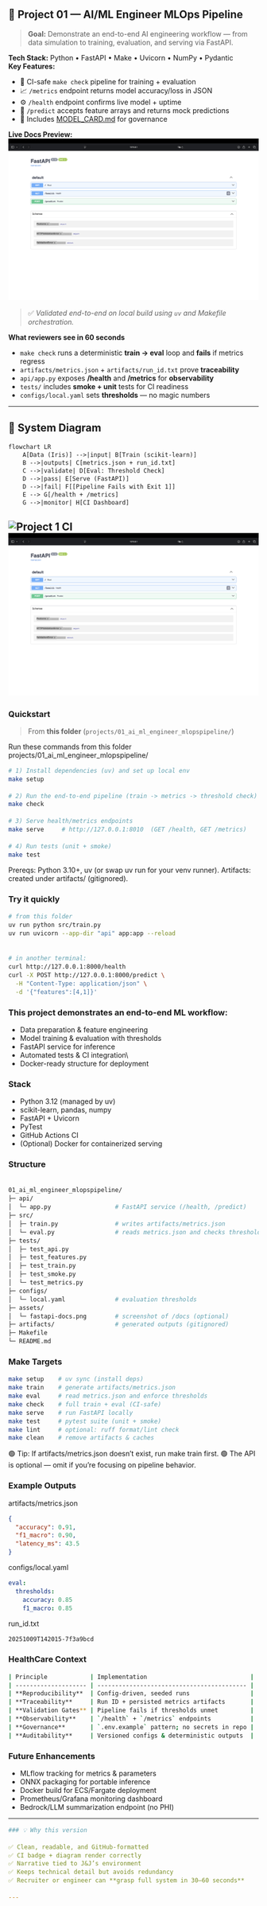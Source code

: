 ## 🧠 Project 01 — AI/ML Engineer MLOps Pipeline

> **Goal:** Demonstrate an end-to-end AI engineering workflow — from data simulation to training, evaluation, and serving via FastAPI.

**Tech Stack:** Python • FastAPI • Make • Uvicorn • NumPy • Pydantic  
**Key Features:**
- 🧩 CI-safe `make check` pipeline for training + evaluation  
- 📈 `/metrics` endpoint returns model accuracy/loss in JSON  
- ⚙️ `/health` endpoint confirms live model + uptime  
- 🧠 `/predict` accepts feature arrays and returns mock predictions  
- 🧾 Includes [MODEL_CARD.md](projects/01_ai_ml_engineer_mlopspipeline/MODEL_CARD.md) for governance

**Live Docs Preview:**  
![Swagger UI Screenshot](projects/01_ai_ml_engineer_mlopspipeline/assets/fastapi-docs.png)

> ✅ *Validated end-to-end on local build using `uv` and Makefile orchestration.*

**What reviewers see in 60 seconds**
- `make check` runs a deterministic **train → eval** loop and **fails** if metrics regress  
- `artifacts/metrics.json` + `artifacts/run_id.txt` prove **traceability**  
- `api/app.py` exposes **/health** and **/metrics** for **observability**  
- `tests/` includes **smoke + unit** tests for CI readiness  
- `configs/local.yaml` sets **thresholds** — no magic numbers

---

## 🧩 System Diagram

```mermaid
flowchart LR
    A[Data (Iris)] -->|input| B[Train (scikit-learn)]
    B -->|outputs| C[metrics.json + run_id.txt]
    C -->|validate| D[Eval: Threshold Check]
    D -->|pass| E[Serve (FastAPI)]
    D -->|fail| F[[Pipeline Fails with Exit 1]]
    E --> G[/health + /metrics]
    G -->|monitor| H[CI Dashboard]
```


![Project 1 CI](https://github.com/MellowEgo/kyree-ai-portfolio/actions/workflows/ci.yaml/badge.svg)
![Swagger UI Screenshot](projects/01_ai_ml_engineer_mlopspipeline/assets/fastapi-docs.png)
---

### Quickstart

> From **this folder** (`projects/01_ai_ml_engineer_mlopspipeline/`)

Run these commands from this folder
projects/01_ai_ml_engineer_mlopspipeline/

```bash
# 1) Install dependencies (uv) and set up local env
make setup

# 2) Run the end-to-end pipeline (train -> metrics -> threshold check)
make check

# 3) Serve health/metrics endpoints
make serve     # http://127.0.0.1:8010  (GET /health, GET /metrics)

# 4) Run tests (unit + smoke)
make test
```

Prereqs: Python 3.10+, uv (or swap uv run for your venv runner).
Artifacts: created under artifacts/ (gitignored).

### Try it quickly
```bash
# from this folder
uv run python src/train.py
uv run uvicorn --app-dir "api" app:app --reload


# in another terminal:
curl http://127.0.0.1:8000/health
curl -X POST http://127.0.0.1:8000/predict \
  -H "Content-Type: application/json" \
  -d '{"features":[4,1]}'
```

### This project demonstrates an end-to-end ML workflow:
- Data preparation & feature engineering
- Model training & evaluation with thresholds
- FastAPI service for inference
- Automated tests & CI integration\
- Docker-ready structure for deployment

### Stack
- Python 3.12 (managed by uv)
- scikit-learn, pandas, numpy
- FastAPI + Uvicorn
- PyTest
- GitHub Actions CI
- (Optional) Docker for containerized serving

### Structure
```bash

01_ai_ml_engineer_mlopspipeline/
├─ api/
│  └─ app.py                  # FastAPI service (/health, /predict)
├─ src/
│  ├─ train.py                # writes artifacts/metrics.json
│  └─ eval.py                 # reads metrics.json and checks thresholds
├─ tests/
│  ├─ test_api.py
│  ├─ test_features.py
│  ├─ test_train.py
│  ├─ test_smoke.py
│  └─ test_metrics.py
├─ configs/
│  └─ local.yaml              # evaluation thresholds
├─ assets/
│  └─ fastapi-docs.png        # screenshot of /docs (optional)
├─ artifacts/                 # generated outputs (gitignored)
├─ Makefile
└─ README.md

```
### Make Targets
```bash
make setup    # uv sync (install deps)
make train    # generate artifacts/metrics.json
make eval     # read metrics.json and enforce thresholds
make check    # full train + eval (CI-safe)
make serve    # run FastAPI locally
make test     # pytest suite (unit + smoke)
make lint     # optional: ruff format/lint check
make clean    # remove artifacts & caches
```
🟢 Tip: If artifacts/metrics.json doesn’t exist, run make train first.
🟢 The API is optional — omit if you’re focusing on pipeline behavior.

### Example Outputs 
artifacts/metrics.json
```json
{
  "accuracy": 0.91,
  "f1_macro": 0.90,
  "latency_ms": 43.5
}
```
configs/local.yaml 
```yaml 
eval:
  thresholds:
    accuracy: 0.85
    f1_macro: 0.85
```
run_id.txt
```bash
20251009T142015-7f3a9bcd
```
### HealthCare Context 
```bash
| Principle            | Implementation                             |
| -------------------- | ------------------------------------------ |
| **Reproducibility**  | Config-driven, seeded runs                 |
| **Traceability**     | Run ID + persisted metrics artifacts       |
| **Validation Gates** | Pipeline fails if thresholds unmet         |
| **Observability**    | `/health` + `/metrics` endpoints           |
| **Governance**       | `.env.example` pattern; no secrets in repo |
| **Auditability**     | Versioned configs & deterministic outputs  |
```

### Future Enhancements
- MLflow tracking for metrics & parameters
- ONNX packaging for portable inference
- Docker build for ECS/Fargate deployment
- Prometheus/Grafana monitoring dashboard
- Bedrock/LLM summarization endpoint (no PHI)


---
```yaml
### 💡 Why this version

✅ Clean, readable, and GitHub-formatted  
✅ CI badge + diagram render correctly  
✅ Narrative tied to J&J’s environment  
✅ Keeps technical detail but avoids redundancy  
✅ Recruiter or engineer can **grasp full system in 30–60 seconds**

---

